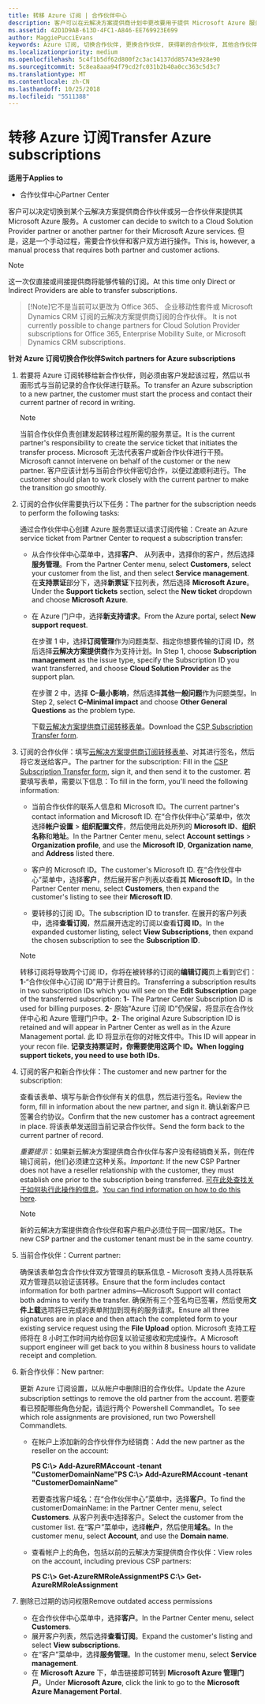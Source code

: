 ```yaml
---
title: 转移 Azure 订阅 | 合作伙伴中心
description: 客户可以在云解决方案提供商计划中更改要用于提供 Microsoft Azure 服务的合作伙伴。 但是，这是一个手动过程，需要合作伙伴和客户双方进行操作。
ms.assetid: 42D1D9AB-613D-4FC1-A846-EE769923E699
author: MaggiePucciEvans
keywords: Azure 订阅, 切换合作伙伴, 更换合作伙伴, 获得新的合作伙伴, 其他合作伙伴
ms.localizationpriority: medium
ms.openlocfilehash: 5c4f1b5df62d800f2c3ac14137dd85743e928e90
ms.sourcegitcommit: 5c8ea8aaa94f79cd2fc031b2b40a0cc363c5d3c7
ms.translationtype: MT
ms.contentlocale: zh-CN
ms.lasthandoff: 10/25/2018
ms.locfileid: "5511388"
---
```

# <a name="transfer-azure-subscriptions"></a><span data-ttu-id="d95fe-105">转移 Azure 订阅</span><span class="sxs-lookup"><span data-stu-id="d95fe-105">Transfer Azure subscriptions</span></span> 

**<span data-ttu-id="d95fe-106">适用于</span><span class="sxs-lookup"><span data-stu-id="d95fe-106">Applies to</span></span>**

-  <span data-ttu-id="d95fe-107">合作伙伴中心</span><span class="sxs-lookup"><span data-stu-id="d95fe-107">Partner Center</span></span>

<span data-ttu-id="d95fe-108">客户可以决定切换到某个云解决方案提供商合作伙伴或另一合作伙伴来提供其 Microsoft Azure 服务。</span><span class="sxs-lookup"><span data-stu-id="d95fe-108">A customer can decide to switch to a Cloud Solution Provider partner or another partner for their Microsoft Azure services.</span></span> <span data-ttu-id="d95fe-109">但是，这是一个手动过程，需要合作伙伴和客户双方进行操作。</span><span class="sxs-lookup"><span data-stu-id="d95fe-109">This is, however, a manual process that requires both partner and customer actions.</span></span>

>[!Note]  
><span data-ttu-id="d95fe-110">这一次仅直接或间接提供商将能够传输的订阅。</span><span class="sxs-lookup"><span data-stu-id="d95fe-110">At this time only Direct or Indirect Providers are able to transfer subscriptions.</span></span>

>[!Note]<span data-ttu-id="d95fe-111">它不是当前可以更改为 Office 365、 企业移动性套件或 Microsoft Dynamics CRM 订阅的云解决方案提供商订阅的合作伙伴。</span><span class="sxs-lookup"><span data-stu-id="d95fe-111"> It is not currently possible to change partners for Cloud Solution Provider subscriptions for Office 365, Enterprise Mobility Suite, or Microsoft Dynamics CRM subscriptions.</span></span>



**<span data-ttu-id="d95fe-112">针对 Azure 订阅切换合作伙伴</span><span class="sxs-lookup"><span data-stu-id="d95fe-112">Switch partners for Azure subscriptions</span></span>**

1.  <span data-ttu-id="d95fe-113">若要将 Azure 订阅转移给新合作伙伴，则必须由客户发起该过程，然后以书面形式与当前记录的合作伙伴进行联系。</span><span class="sxs-lookup"><span data-stu-id="d95fe-113">To transfer an Azure subscription to a new partner, the customer must start the process and contact their current partner of record in writing.</span></span> 

    >[!Note]
    ><span data-ttu-id="d95fe-114">当前合作伙伴负责创建发起转移过程所需的服务票证。</span><span class="sxs-lookup"><span data-stu-id="d95fe-114">It is the current partner's responsibility to create the service ticket that initiates the transfer process.</span></span> <span data-ttu-id="d95fe-115">Microsoft 无法代表客户或新合作伙伴进行干预。</span><span class="sxs-lookup"><span data-stu-id="d95fe-115">Microsoft cannot intervene on behalf of the customer or the new partner.</span></span> <span data-ttu-id="d95fe-116">客户应该计划与当前合作伙伴密切合作，以便过渡顺利进行。</span><span class="sxs-lookup"><span data-stu-id="d95fe-116">The customer should plan to work closely with the current partner to make the transition go smoothly.</span></span>

2.  <span data-ttu-id="d95fe-117">订阅的合作伙伴需要执行以下任务：</span><span class="sxs-lookup"><span data-stu-id="d95fe-117">The partner for the subscription needs to perform the following tasks:</span></span>

    <span data-ttu-id="d95fe-118">通过合作伙伴中心创建 Azure 服务票证以请求订阅传输：</span><span class="sxs-lookup"><span data-stu-id="d95fe-118">Create an Azure service ticket from Partner Center to request a subscription transfer:</span></span>

    -   <span data-ttu-id="d95fe-119">从合作伙伴中心菜单中，选择**客户**、 从列表中，选择你的客户，然后选择**服务管理**。</span><span class="sxs-lookup"><span data-stu-id="d95fe-119">From the Partner Center menu, select **Customers**, select your customer from the list, and then select **Service management**.</span></span> <span data-ttu-id="d95fe-120">在**支持票证**部分下，选择**新票证**下拉列表，然后选择 **Microsoft Azure**。</span><span class="sxs-lookup"><span data-stu-id="d95fe-120">Under the **Support tickets** section, select the **New ticket** dropdown and choose **Microsoft Azure**.</span></span>

    -   <span data-ttu-id="d95fe-121">在 Azure 门户中，选择**新支持请求**。</span><span class="sxs-lookup"><span data-stu-id="d95fe-121">From the Azure portal, select **New support request**.</span></span>

        <span data-ttu-id="d95fe-122">在步骤 1 中，选择**订阅管理**作为问题类型、指定你想要传输的订阅 ID，然后选择**云解决方案提供商**作为支持计划。</span><span class="sxs-lookup"><span data-stu-id="d95fe-122">In Step 1, choose **Subscription management** as the issue type, specify the Subscription ID you want transferred, and choose **Cloud Solution Provider** as the support plan.</span></span>

        <span data-ttu-id="d95fe-123">在步骤 2 中，选择 **C–最小影响**，然后选择**其他一般问题**作为问题类型。</span><span class="sxs-lookup"><span data-stu-id="d95fe-123">In Step 2, select **C–Minimal impact** and choose **Other General Questions** as the problem type.</span></span>

        <span data-ttu-id="d95fe-124">下载[云解决方案提供商订阅转移表单](https://assets.windowsphone.com/5222c408-e546-4e01-b72a-2ec7d4c43d57/CSP_Subscription_Transfer_Form_Azure_InvariantCulture_Default.zip)。</span><span class="sxs-lookup"><span data-stu-id="d95fe-124">Download the [CSP Subscription Transfer form](https://assets.windowsphone.com/5222c408-e546-4e01-b72a-2ec7d4c43d57/CSP_Subscription_Transfer_Form_Azure_InvariantCulture_Default.zip).</span></span>

3.  <span data-ttu-id="d95fe-125">订阅的合作伙伴：填写[云解决方案提供商订阅转移表单](https://assets.windowsphone.com/5222c408-e546-4e01-b72a-2ec7d4c43d57/CSP_Subscription_Transfer_Form_Azure_InvariantCulture_Default.zip)、对其进行签名，然后将它发送给客户。</span><span class="sxs-lookup"><span data-stu-id="d95fe-125">The partner for the subscription: Fill in the [CSP Subscription Transfer form](https://assets.windowsphone.com/5222c408-e546-4e01-b72a-2ec7d4c43d57/CSP_Subscription_Transfer_Form_Azure_InvariantCulture_Default.zip), sign it, and then send it to the customer.</span></span> <span data-ttu-id="d95fe-126">若要填写表单，需要以下信息：</span><span class="sxs-lookup"><span data-stu-id="d95fe-126">To fill in the form, you'll need the following information:</span></span>

    -   <span data-ttu-id="d95fe-127">当前合作伙伴的联系人信息和 Microsoft ID。</span><span class="sxs-lookup"><span data-stu-id="d95fe-127">The current partner's contact information and Microsoft ID.</span></span> <span data-ttu-id="d95fe-128">在“合作伙伴中心”菜单中，依次选择**帐户设置** &gt; **组织配置文件**，然后使用此处所列的 **Microsoft ID**、**组织名称**和**地址**。</span><span class="sxs-lookup"><span data-stu-id="d95fe-128">In the Partner Center menu, select **Account settings** &gt; **Organization profile**, and use the **Microsoft ID**, **Organization name**, and **Address** listed there.</span></span>

    -   <span data-ttu-id="d95fe-129">客户的 Microsoft ID。</span><span class="sxs-lookup"><span data-stu-id="d95fe-129">The customer's Microsoft ID.</span></span> <span data-ttu-id="d95fe-130">在“合作伙伴中心”菜单中，选择**客户**，然后展开客户列表以查看其 **Microsoft ID**。</span><span class="sxs-lookup"><span data-stu-id="d95fe-130">In the Partner Center menu, select **Customers**, then expand the customer's listing to see their **Microsoft ID**.</span></span>

    -   <span data-ttu-id="d95fe-131">要转移的订阅 ID。</span><span class="sxs-lookup"><span data-stu-id="d95fe-131">The subscription ID to transfer.</span></span> <span data-ttu-id="d95fe-132">在展开的客户列表中，选择**查看订阅**，然后展开选定的订阅以查看**订阅 ID**。</span><span class="sxs-lookup"><span data-stu-id="d95fe-132">In the expanded customer listing, select **View Subscriptions**, then expand the chosen subscription to see the **Subscription ID**.</span></span>

     >[!Note]
     ><span data-ttu-id="d95fe-133">转移订阅将导致两个订阅 ID，你将在被转移的订阅的**编辑订阅**页上看到它们：**1**-“合作伙伴中心订阅 ID”用于计费目的。</span><span class="sxs-lookup"><span data-stu-id="d95fe-133">Transferring a subscription results in two subscription IDs which you will see on the **Edit Subscription** page of the transferred subscription: **1**- The Partner Center Subscription ID is used for billing purposes.</span></span> 
    <span data-ttu-id="d95fe-134">**2**- 原始“Azure 订阅 ID”仍保留，将显示在合作伙伴中心和 Azure 管理门户中。</span><span class="sxs-lookup"><span data-stu-id="d95fe-134">**2**-  The original Azure Subscription ID is retained and will appear in Partner Center as well as in the Azure Management portal.</span></span> <span data-ttu-id="d95fe-135">此 ID 将显示在你的对帐文件中。</span><span class="sxs-lookup"><span data-stu-id="d95fe-135">This ID will appear in your recon file.</span></span>  **<span data-ttu-id="d95fe-136">记录支持票证时，你需要使用这两个 ID。</span><span class="sxs-lookup"><span data-stu-id="d95fe-136">When logging support tickets, you need to use both IDs.</span></span>**

4.  <span data-ttu-id="d95fe-137">订阅的客户和新合作伙伴：</span><span class="sxs-lookup"><span data-stu-id="d95fe-137">The customer and new partner for the subscription:</span></span>

    <span data-ttu-id="d95fe-138">查看该表单、填写与新合作伙伴有关的信息，然后进行签名。</span><span class="sxs-lookup"><span data-stu-id="d95fe-138">Review the form, fill in information about the new partner, and sign it.</span></span> <span data-ttu-id="d95fe-139">确认新客户已签署合约协议。</span><span class="sxs-lookup"><span data-stu-id="d95fe-139">Confirm that the new customer has a contract agreement in place.</span></span> <span data-ttu-id="d95fe-140">将该表单发送回当前记录合作伙伴。</span><span class="sxs-lookup"><span data-stu-id="d95fe-140">Send the form back to the current partner of record.</span></span>

    <span data-ttu-id="d95fe-141">*重要提示*：如果新云解决方案提供商合作伙伴与客户没有经销商关系，则在传输订阅前，他们必须建立这种关系。</span><span class="sxs-lookup"><span data-stu-id="d95fe-141">*Important*: If the new CSP Partner does not have a reseller relationship with the customer, they must establish one prior to the subscription being transferred.</span></span> <span data-ttu-id="d95fe-142">[可在此处查找关于如何执行此操作的信息](request-a-relationship-with-a-customer.md)。</span><span class="sxs-lookup"><span data-stu-id="d95fe-142">[You can find information on how to do this here](request-a-relationship-with-a-customer.md).</span></span>

    >[!Note]
    ><span data-ttu-id="d95fe-143">新的云解决方案提供商合作伙伴和客户租户必须位于同一国家/地区。</span><span class="sxs-lookup"><span data-stu-id="d95fe-143">The new CSP partner and the customer tenant must be in the same country.</span></span> 

5.  <span data-ttu-id="d95fe-144">当前合作伙伴：</span><span class="sxs-lookup"><span data-stu-id="d95fe-144">Current partner:</span></span>

    <span data-ttu-id="d95fe-145">确保该表单包含合作伙伴双方管理员的联系信息 - Microsoft 支持人员将联系双方管理员以验证该转移。</span><span class="sxs-lookup"><span data-stu-id="d95fe-145">Ensure that the form includes contact information for both partner admins—Microsoft Support will contact both admins to verify the transfer.</span></span> <span data-ttu-id="d95fe-146">确保所有三个签名均已签署，然后使用**文件上载**选项将已完成的表单附加到现有的服务请求。</span><span class="sxs-lookup"><span data-stu-id="d95fe-146">Ensure all three signatures are in place and then attach the completed form to your existing service request using the **File Upload** option.</span></span> <span data-ttu-id="d95fe-147">Microsoft 支持工程师将在 8 小时工作时间内给你回复以验证接收和完成操作。</span><span class="sxs-lookup"><span data-stu-id="d95fe-147">A Microsoft support engineer will get back to you within 8 business hours to validate receipt and completion.</span></span>

6.  <span data-ttu-id="d95fe-148">新合作伙伴：</span><span class="sxs-lookup"><span data-stu-id="d95fe-148">New partner:</span></span>

    <span data-ttu-id="d95fe-149">更新 Azure 订阅设置，以从帐户中删除旧的合作伙伴。</span><span class="sxs-lookup"><span data-stu-id="d95fe-149">Update the Azure subscription settings to remove the old partner from the account.</span></span> <span data-ttu-id="d95fe-150">若要查看已预配哪些角色分配，请运行两个 Powershell Commandlet。</span><span class="sxs-lookup"><span data-stu-id="d95fe-150">To see which role assignments are provisioned, run two Powershell Commandlets.</span></span>

    -   <span data-ttu-id="d95fe-151">在帐户上添加新的合作伙伴作为经销商：</span><span class="sxs-lookup"><span data-stu-id="d95fe-151">Add the new partner as the reseller on the account:</span></span>

        **<span data-ttu-id="d95fe-152">PS C:\\&gt; Add-AzureRMAccount -tenant "CustomerDomainName"</span><span class="sxs-lookup"><span data-stu-id="d95fe-152">PS C:\\&gt; Add-AzureRMAccount -tenant "CustomerDomainName"</span></span>**

        <span data-ttu-id="d95fe-153">若要查找客户域名：在“合作伙伴中心”菜单中，选择**客户**。</span><span class="sxs-lookup"><span data-stu-id="d95fe-153">To find the customerDomainName: in the Partner Center menu, select **Customers**.</span></span> <span data-ttu-id="d95fe-154">从客户列表中选择客户。</span><span class="sxs-lookup"><span data-stu-id="d95fe-154">Select the customer from the customer list.</span></span> <span data-ttu-id="d95fe-155">在“客户”菜单中，选择**帐户**，然后使用**域名**。</span><span class="sxs-lookup"><span data-stu-id="d95fe-155">In the customer menu, select **Account**, and use the **Domain name**.</span></span>

    -   <span data-ttu-id="d95fe-156">查看帐户上的角色，包括以前的云解决方案提供商合作伙伴：</span><span class="sxs-lookup"><span data-stu-id="d95fe-156">View roles on the account, including previous CSP partners:</span></span>

        **<span data-ttu-id="d95fe-157">PS C:\\&gt; Get-AzureRMRoleAssignment</span><span class="sxs-lookup"><span data-stu-id="d95fe-157">PS C:\\&gt; Get-AzureRMRoleAssignment</span></span>**

7. <span data-ttu-id="d95fe-158">删除已过期的访问权限</span><span class="sxs-lookup"><span data-stu-id="d95fe-158">Remove outdated access permissions</span></span>

    -  <span data-ttu-id="d95fe-159">在合作伙伴中心菜单中，选择**客户**。</span><span class="sxs-lookup"><span data-stu-id="d95fe-159">In the Partner Center menu, select **Customers**.</span></span> 
    -  <span data-ttu-id="d95fe-160">展开客户列表，然后选择**查看订阅**。</span><span class="sxs-lookup"><span data-stu-id="d95fe-160">Expand the customer's listing and select **View subscriptions**.</span></span> 
    -  <span data-ttu-id="d95fe-161">在“客户”菜单中，选择**服务管理**。</span><span class="sxs-lookup"><span data-stu-id="d95fe-161">In the customer menu, select **Service management**.</span></span> 
    -  <span data-ttu-id="d95fe-162">在 **Microsoft Azure** 下，单击链接即可转到 **Microsoft Azure 管理门户**。</span><span class="sxs-lookup"><span data-stu-id="d95fe-162">Under **Microsoft Azure**, click the link to go to the **Microsoft Azure Management Portal**.</span></span>

 

 



